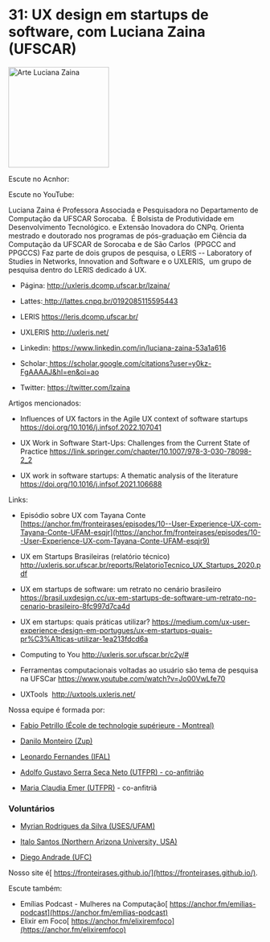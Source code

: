 # 31: UX design em startups de software, com Luciana Zaina (UFSCAR)

<img src="https://user-images.githubusercontent.com/79562/210629257-2df3b5b6-ad70-46a5-8aee-f93fef484e9c.png" alt="Arte Luciana Zaina" width="200"/>


Escute no Acnhor: [  ](https://anchor.fm/fronteirases/episodes/31-UX-design-em-startups-de-software--com-Luciana-Zaina-UFSCAR-e1sh721) 

Escute no YouTube: [  ](https://youtu.be/o2kqki6VsVs) 

Luciana Zaina é Professora Associada e Pesquisadora no Departamento de Computação da UFSCAR Sorocaba.  É Bolsista de Produtividade em Desenvolvimento Tecnológico. e Extensão Inovadora do CNPq. Orienta mestrado e doutorado nos programas de pós-graduação em Ciência da Computação da UFSCAR de Sorocaba e de São Carlos  (PPGCC and PPGCCS) Faz parte de dois grupos de pesquisa, o LERIS -- Laboratory of Studies in Networks, Innovation and Software e o UXLERIS,  um grupo de pesquisa dentro do LERIS dedicado á UX.

-   Página: <http://uxleris.dcomp.ufscar.br/lzaina/> 

-   Lattes:[  ](http://lattes.cnpq.br/8613736894676086)<http://lattes.cnpq.br/0192085115595443> 

-   LERIS <https://leris.dcomp.ufscar.br/> 

-   UXLERIS <http://uxleris.net/> 

-   Linkedin: <https://www.linkedin.com/in/luciana-zaina-53a1a616> 

-   Scholar:[  ](https://scholar.google.com.br/citations?hl=pt-BR&user=i2CPlZQAAAAJ&view_op=list_works&sortby=pubdate)<https://scholar.google.com/citations?user=y0kz-FgAAAAJ&hl=en&oi=ao> 

-   Twitter: <https://twitter.com/lzaina>

Artigos mencionados:

-   Influences of UX factors in the Agile UX context of software startups <https://doi.org/10.1016/j.infsof.2022.107041> 

-   UX Work in Software Start-Ups: Challenges from the Current State of Practice <https://link.springer.com/chapter/10.1007/978-3-030-78098-2_2> 

-   UX work in software startups: A thematic analysis of the literature <https://doi.org/10.1016/j.infsof.2021.106688> 

Links:

-   Episódio sobre UX com Tayana Conte [https://anchor.fm/fronteirases/episodes/10--User-Experience-UX-com-Tayana-Conte-UFAM-esqjr](https://anchor.fm/fronteirases/episodes/10--User-Experience-UX-com-Tayana-Conte-UFAM-esqjr9)

-   UX em Startups Brasileiras (relatório técnico) <http://uxleris.sor.ufscar.br/reports/RelatorioTecnico_UX_Startups_2020.pdf>

-   UX em startups de software: um retrato no cenário brasileiro <https://brasil.uxdesign.cc/ux-em-startups-de-software-um-retrato-no-cenario-brasileiro-8fc997d7ca4d> 

-   UX em startups: quais práticas utilizar? <https://medium.com/ux-user-experience-design-em-portugues/ux-em-startups-quais-pr%C3%A1ticas-utilizar-1ea213fdcd6a>  

-   Computing to You <http://uxleris.sor.ufscar.br/c2y/#> 

-   Ferramentas computacionais voltadas ao usuário são tema de pesquisa na UFSCar <https://www.youtube.com/watch?v=Jo00VwLfe70> 

-   UXTools  <http://uxtools.uxleris.net/> 

Nossa equipe é formada por:

-   [Fabio Petrillo (École de technologie supérieure - Montreal)](https://fabiopetrillo.com/)

-   [Danilo Monteiro (Zup)](https://github.com/dan1lo)

-   [Leonardo Fernandes (IFAL)](https://sigaa.ifal.edu.br/sigaa/public/docente/portal.jsf?siape=1887897)

-   [Adolfo Gustavo Serra Seca Neto (UTFPR) - co-anfitrião](https://adolfont.github.io/)

-   [Maria Claudia Emer (UTFPR)](https://scholar.google.com.br/citations?user=4i7kDeMAAAAJ&hl=pt-BR) - co-anfitriã

### Voluntários

-   [Myrian Rodrigues da Silva (USES/UFAM)](https://www.linkedin.com/in/myrian-rodrigues-490159147/)

-   [Italo Santos (Northern Arizona University, USA)](https://sites.google.com/view/italo-santos/home)

-   [Diego Andrade (UFC)](https://conf.researchr.org/profile/msr-2022/carlosdiegoandradedealmeida)

Nosso site é[  https://fronteirases.github.io/](https://fronteirases.github.io/).

Escute também:

- Emílias Podcast - Mulheres na Computação[  https://anchor.fm/emilias-podcast](https://anchor.fm/emilias-podcast)
- Elixir em Foco[  https://anchor.fm/elixiremfoco](https://anchor.fm/elixiremfoco)
